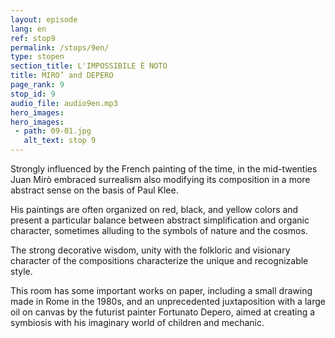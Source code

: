 ```yaml
---
layout: episode
lang: en
ref: stop9
permalink: /stops/9en/
type: stopen
section_title: L'IMPOSSIBILE È NOTO
title: MIRO’ and DEPERO
page_rank: 9
stop_id: 9
audio_file: audio9en.mp3
hero_images:
hero_images:
 - path: 09-01.jpg
   alt_text: stop 9
---
```


Strongly influenced by the French painting of the time, in the mid-twenties Juan Mirò embraced surrealism also modifying its composition in a more abstract sense on the basis of Paul Klee.

His paintings are often organized on red, black, and yellow colors and present a particular balance between abstract simplification and organic character, sometimes alluding to the symbols of nature and the cosmos.

The strong decorative wisdom, unity with the folkloric and visionary character of the compositions characterize the unique and recognizable style.

This room has some important works on paper, including a small drawing made in Rome in the 1980s, and an unprecedented juxtaposition with a large oil on canvas by the futurist painter Fortunato Depero, aimed at creating a symbiosis with his imaginary world of children and mechanic.